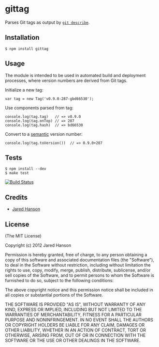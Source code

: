 # gittag

Parses Git tags as output by [`git describe`](http://www.kernel.org/pub/software/scm/git/docs/git-describe.html).

## Installation

    $ npm install gittag

## Usage

The module is intended to be used in automated build and deployment processes,
where version numbers are derived from Git tags.

Initialize a new tag:

    var tag = new Tag('v0.9.0-287-gbd66530');

Use components parsed from tag:

    console.log(tag.tag)   // => v0.9.0
    console.log(tag.onTop) // => 287
    console.log(tag.hash)  // => bd66530

Convert to a [semantic](http://semver.org/) version number:

    console.log(tag.toVersion())  // => 0.9.0+287

## Tests

    $ npm install --dev
    $ make test

[![Build Status](https://secure.travis-ci.org/jaredhanson/node-gittag.png)](http://travis-ci.org/jaredhanson/node-gittag)

## Credits

  - [Jared Hanson](http://github.com/jaredhanson)

## License

(The MIT License)

Copyright (c) 2012 Jared Hanson

Permission is hereby granted, free of charge, to any person obtaining a copy of
this software and associated documentation files (the "Software"), to deal in
the Software without restriction, including without limitation the rights to
use, copy, modify, merge, publish, distribute, sublicense, and/or sell copies of
the Software, and to permit persons to whom the Software is furnished to do so,
subject to the following conditions:

The above copyright notice and this permission notice shall be included in all
copies or substantial portions of the Software.

THE SOFTWARE IS PROVIDED "AS IS", WITHOUT WARRANTY OF ANY KIND, EXPRESS OR
IMPLIED, INCLUDING BUT NOT LIMITED TO THE WARRANTIES OF MERCHANTABILITY, FITNESS
FOR A PARTICULAR PURPOSE AND NONINFRINGEMENT. IN NO EVENT SHALL THE AUTHORS OR
COPYRIGHT HOLDERS BE LIABLE FOR ANY CLAIM, DAMAGES OR OTHER LIABILITY, WHETHER
IN AN ACTION OF CONTRACT, TORT OR OTHERWISE, ARISING FROM, OUT OF OR IN
CONNECTION WITH THE SOFTWARE OR THE USE OR OTHER DEALINGS IN THE SOFTWARE.
